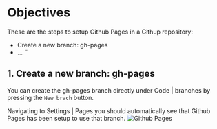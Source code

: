 # Objectives
These are the steps to setup Github Pages in a Githup repository:

* Create a new branch: gh-pages
* ...
¨


## 1. Create a new branch: gh-pages

You can create the gh-pages branch directly under Code | branches by pressing the `New brach` button.

Navigating to Settings | Pages you should automatically see that Github Pages has been setup to use that branch.
![Github Pages](../img/gh-pages_01.png)

